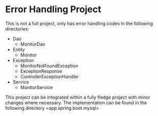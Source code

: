 # Error Handling Project

This is not a full project, only has error handling codes in the following directories:
- Dao
    - MonitorDao
- Entity
    - Monitor
- Exception
    - MonitorNotFoundException
    - ExceptionResponse
    - ControllerExceptionHandler
- Service
    - MonitorService

This project can be integrated within a fully fledge project with minor changes where necessary.
The implementation can be found in the following directory <app.spring.boot.mysql>